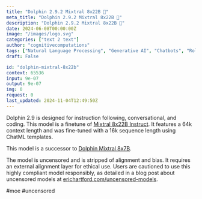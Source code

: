 ```yaml
---
title: "Dolphin 2.9.2 Mixtral 8x22B 🐬"
meta_title: "Dolphin 2.9.2 Mixtral 8x22B 🐬"
description: "Dolphin 2.9.2 Mixtral 8x22B 🐬"
date: 2024-06-08T00:00:00Z
image: "/images/logo.svg"
categories: ["text 2 text"]
author: "cognitivecomputations"
tags: ["Natural Language Processing", "Generative AI", "Chatbots", "Roleplay", "Ethics"]
draft: False

id: "dolphin-mixtral-8x22b"
context: 65536
input: 9e-07
output: 9e-07
img: 0
request: 0
last_updated: 2024-11-04T12:49:50Z
---
```


Dolphin 2.9 is designed for instruction following, conversational, and coding. This model is a finetune of [Mixtral 8x22B Instruct](/mistralai/mixtral-8x22b-instruct). It features a 64k context length and was fine-tuned with a 16k sequence length using ChatML templates.

This model is a successor to [Dolphin Mixtral 8x7B](/cognitivecomputations/dolphin-mixtral-8x7b).

The model is uncensored and is stripped of alignment and bias. It requires an external alignment layer for ethical use. Users are cautioned to use this highly compliant model responsibly, as detailed in a blog post about uncensored models at [erichartford.com/uncensored-models](https://erichartford.com/uncensored-models).

#moe #uncensored

